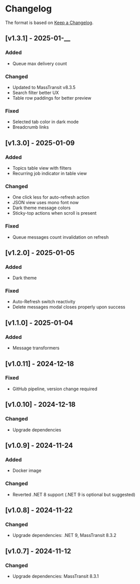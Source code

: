 # Changelog

The format is based on [Keep a Changelog](https://keepachangelog.com/en/1.0.0/).

## [v1.3.1] - 2025-01-__

### Added

- Queue max delivery count

### Changed

- Updated to MassTransit v8.3.5
- Search filter better UX
- Table row paddings for better preview

### Fixed

- Selected tab color in dark mode
- Breadcrumb links

## [v1.3.0] - 2025-01-09

### Added

- Topics table view with filters
- Recurring job indicator in table view

### Changed

- One click less for auto-refresh action
- JSON view uses mono font now
- Dark theme message colors
- Sticky-top actions when scroll is present

### Fixed

- Queue messages count invalidation on refresh

## [v1.2.0] - 2025-01-05

### Added

- Dark theme

### Fixed

- Auto-Refresh switch reactivity
- Delete messages modal closes properly upon success

## [v1.1.0] - 2025-01-04

### Added

- Message transformers

## [v1.0.11] - 2024-12-18

### Fixed

- GitHub pipeline, version change required

## [v1.0.10] - 2024-12-18

### Changed

- Upgrade dependencies

## [v1.0.9] - 2024-11-24

### Added

- Docker image

### Changed

- Reverted .NET 8 support (.NET 9 is optional but suggested)

## [v1.0.8] - 2024-11-22

### Changed

- Upgrade dependencies: .NET 9, MassTransit 8.3.2

## [v1.0.7] - 2024-11-12

### Changed

- Upgrade dependencies: MassTransit 8.3.1
